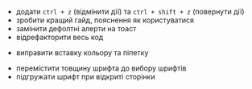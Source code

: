 <!-- TODO -->
- додати `ctrl + z` (відмінити дії) та `ctrl + shift + z` (повернути дії)
- зробити кращий гайд, пояснення як користуватися
- замінити дефолтні алерти на тоаст
- відрефакторити весь код

<!-- IN PROCESS -->
- виправити вставку кольору та піпетку

<!-- DONE -->
- перемістити товщину шрифта до вибору шрифтів
- підгружати шрифт при відкриті сторінки